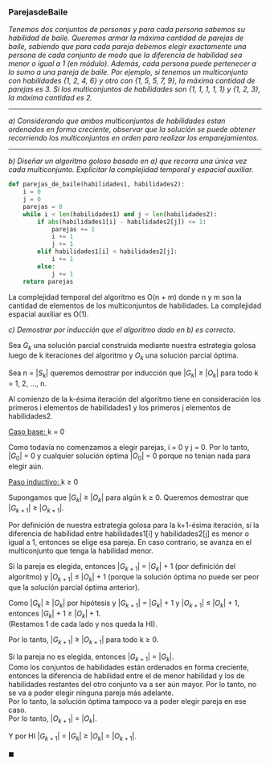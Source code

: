 ### ParejasdeBaile
*Tenemos dos conjuntos de personas y para cada persona sabemos su habilidad de baile. Queremos armar la máxima cantidad de parejas de baile, sabiendo que para cada pareja debemos elegir exactamente una persona de cada conjunto de modo que la diferencia de habilidad sea menor o igual a 1 (en módulo). Además, cada persona puede pertenecer a lo sumo a una pareja de baile. Por ejemplo, si tenemos un multiconjunto con habilidades {1, 2, 4, 6} y otro con {1, 5, 5, 7, 9}, la máxima cantidad de parejas es 3. Si los multiconjuntos de habilidades son {1, 1, 1, 1, 1} y {1, 2, 3}, la máxima cantidad es 2.*

---

*a) Considerando que ambos multiconjuntos de habilidades estan ordenados en forma creciente,
observar que la solución se puede obtener recorriendo los multiconjuntos en orden para realizar los emparejamientos.*

---

*b) Diseñar un algoritmo goloso basado en a) que recorra una única vez cada multiconjunto. Explicitar la complejidad temporal y espacial auxiliar.*


```python
def parejas_de_baile(habilidades1, habilidades2):
    i = 0
    j = 0
    parejas = 0
    while i < len(habilidades1) and j < len(habilidades2):
        if abs(habilidades1[i] - habilidades2[j]) <= 1:
            parejas += 1
            i += 1
            j += 1
        elif habilidades1[i] < habilidades2[j]:
            i += 1
        else:
            j += 1
    return parejas
```

La complejidad temporal del algoritmo es O(n + m) donde n y m son la cantidad de elementos de los multiconjuntos de habilidades. La complejidad espacial auxiliar es O(1).

*c) Demostrar por inducción que el algoritmo dado en b) es correcto.*

Sea $G_k$ una solución parcial construida mediante nuestra estrategia golosa luego de k iteraciones del algoritmo y $O_k$ una solución parcial óptima.

Sea n = $|S_k|$ queremos demostrar por inducción que $|G_k|$ $\geq$ $|O_k|$ para todo k = 1, 2, ..., n.

Al comienzo de la k-ésima iteración del algoritmo tiene en consideración los primeros i elementos de habilidades1 y los primeros j elementos de habilidades2. 

<u> Caso base: </u> k = 0

Como todavía no comenzamos a elegir parejas, i = 0 y j = 0. Por lo tanto, $|G_0|$ = 0 y cualquier solución óptima $|O_0|$ = 0 porque no tenian nada para elegir aún.

<u> Paso inductivo: </u> k $\geq$ 0

Supongamos que $|G_k|$ $\geq$ $|O_k|$ para algún k $\geq$ 0. Queremos demostrar que $|G_{k+1}|$ $\geq$ $|O_{k+1}|$.

Por definición de nuestra estrategia golosa para la k+1-ésima iteración, si la diferencia de habilidad entre habilidades1[i] y habilidades2[j] es menor o igual a 1, entonces se elige esa pareja. En caso contrario, se avanza en el multiconjunto que tenga la habilidad menor.

Si la pareja es elegida, entonces $|G_{k+1}|$ = $|G_k|$ + 1 (por definición del algoritmo) y $|O_{k+1}|$ $\leq$ $|O_k|$ + 1 (porque la solución óptima no puede ser peor que la solución parcial óptima anterior). 

Como $|G_k|$ $\geq$ $|O_k|$ por hipótesis y $|G_{k+1}|$ = $|G_k|$ + 1 y $|O_{k+1}|$ $\leq$ $|O_k|$ + 1, entonces $|G_{k}|$ + 1 $\geq$ $|O_{k}| + 1$.\
(Restamos 1 de cada lado y nos queda la HI).

Por lo tanto, $|G_{k+1}|$ $\geq$ $|O_{k+1}|$ para todo k $\geq$ 0.

Si la pareja no es elegida, entonces $|G_{k+1}|$ = $|G_k|$.\
Como los conjuntos de habilidades están ordenados en forma creciente, entonces la diferencia de habilidad entre el de menor habilidad y los de habilidades restantes del otro conjunto va a ser aún mayor. Por lo tanto, no se va a poder elegir ninguna pareja más adelante.\
Por lo tanto, la solución óptima tampoco va a poder elegir pareja en ese caso.\
Por lo tanto, $|O_{k+1}|$ = $|O_k|$.

Y por HI $|G_{k+1}|$ = $|G_k|$ $\geq$ $|O_k|$ = $|O_{k+1}|$.

$\blacksquare$